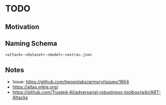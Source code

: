 
# TODO

## Motivation

## Naming Schema
```
<attack>-<dataset>-<model>-<extra>.json
```


## Notes
- Issue: https://github.com/twosixlabs/armory/issues/1664
- https://atlas.mitre.org/
- https://github.com/Trusted-AI/adversarial-robustness-toolbox/wiki/ART-Attacks

